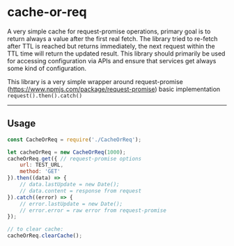 # cache-or-req 

A very simple cache for request-promise operations, primary goal is to return always a value after the first real fetch. The library tried to re-fetch after TTL is reached but returns immediately, the next request within the TTL time will return the updated result. This library should primarily be used for accessing configuration via APIs and ensure that services get always some kind of configuration.

This library is a very simple wrapper around request-promise (https://www.npmjs.com/package/request-promise) basic implementation `request().then().catch()`


---------------------------------------
## Usage

```javascript
const CacheOrReq = require('./CacheOrReq');

let cacheOrReq = new CacheOrReq(1000);
cacheOrReq.get({ // request-promise options
    url: TEST_URL,
    method: 'GET'
}).then((data) => {
    // data.lastUpdate = new Date();
    // data.content = response from request
}).catch((error) => {
    // error.lastUpdate = new Date();
    // error.error = raw error from request-promise
});

// to clear cache:
cacheOrReq.clearCache();

```
